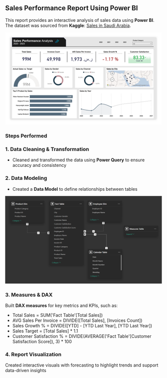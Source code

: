 ## **Sales Performance Report Using Power BI**  
This report provides an interactive analysis of sales data using **Power BI**.  
The dataset was sourced from **Kaggle**: [Sales in Saudi Arabia](https://www.kaggle.com/datasets/shilton123456/sales-in-saudi-arabia).  

<img src="Sales-Report.png" width="600">

### **Steps Performed**

### **1. Data Cleaning & Transformation**  
- Cleaned and transformed the data using **Power Query** to ensure accuracy and consistency

### **2. Data Modeling**  
- Created a **Data Model** to define relationships between tables  
<img src="Modeling.png" width="600">

### **3. Measures & DAX**  
Built **DAX measures** for key metrics and KPIs, such as:  

- Total Sales = SUM('Fact Table'[Total Sales])  
- AVG Sales Per Invoice = DIVIDE([Total Sales], [Invoices Count])  
- Sales Growth % = DIVIDE([YTD] - [YTD Last Year], [YTD Last Year])  
- Sales Target = [Total Sales] * 1.1
- Customer Satisfaction % = DIVIDE(AVERAGE('Fact Table'[Customer Satisfaction Score]), 3) * 100  

### **4. Report Visualization**
Created interactive visuals with forecasting to highlight trends and support data-driven insights
